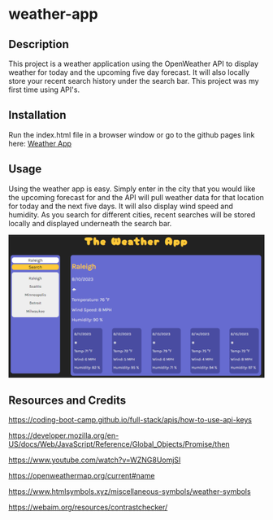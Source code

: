 # weather-app

## Description

This project is a weather application using the OpenWeather API to display weather for today and the upcoming five day forecast.  It will also locally store your recent search history under the search bar.  This project was my first time using API's.

## Installation

Run the index.html file in a browser window or go to the github pages link here: <a href="https://max24p7.github.io/weather-app/">Weather App</a>

## Usage

Using the weather app is easy.  Simply enter in the city that you would like the upcoming forecast for and the API will pull weather data for that location for today and the next five days.  It will also display wind speed and humidity.  As you search for different cities, recent searches will be stored locally and displayed underneath the search bar.


![Screenshot of page](screenshot.PNG)

## Resources and Credits

https://coding-boot-camp.github.io/full-stack/apis/how-to-use-api-keys

https://developer.mozilla.org/en-US/docs/Web/JavaScript/Reference/Global_Objects/Promise/then

https://www.youtube.com/watch?v=WZNG8UomjSI

https://openweathermap.org/current#name

https://www.htmlsymbols.xyz/miscellaneous-symbols/weather-symbols

https://webaim.org/resources/contrastchecker/